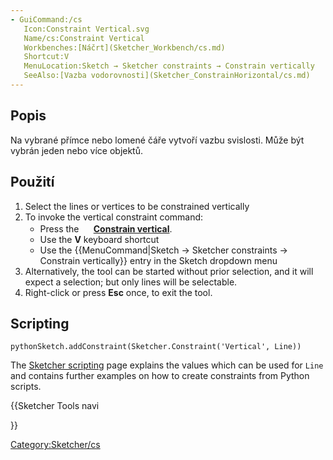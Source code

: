 ```yaml
---
- GuiCommand:/cs
   Icon:Constraint Vertical.svg
   Name/cs:Constraint Vertical
   Workbenches:[Náčrt](Sketcher_Workbench/cs.md)
   Shortcut:V
   MenuLocation:Sketch → Sketcher constraints → Constrain vertically
   SeeAlso:[Vazba vodorovnosti](Sketcher_ConstrainHorizontal/cs.md)
---
```



</div>

## Popis


<div class="mw-translate-fuzzy">

Na vybrané přímce nebo lomené čáře vytvoří vazbu svislosti. Může být vybrán jeden nebo více objektů.


</div>


<div class="mw-translate-fuzzy">

## Použití


</div>

1.  Select the lines or vertices to be constrained vertically
2.  To invoke the vertical constraint command:
    -   Press the **<img src=images/Sketcher_ConstrainVertical.svg style="width:16px"> [Constrain vertical](Sketcher_ConstrainVertical.md)**.
    -   Use the **V** keyboard shortcut
    -   Use the {{MenuCommand|Sketch → Sketcher constraints → Constrain vertically}} entry in the Sketch dropdown menu
3.  Alternatively, the tool can be started without prior selection, and it will expect a selection; but only lines will be selectable.
4.  Right-click or press **Esc** once, to exit the tool.

## Scripting


```pythonSketch.addConstraint(Sketcher.Constraint('Vertical', Line))```

The [Sketcher scripting](Sketcher_scripting.md) page explains the values which can be used for `Line` and contains further examples on how to create constraints from Python scripts.


<div class="mw-translate-fuzzy">


</div>


{{Sketcher Tools navi

}}  

[Category:Sketcher/cs](Category:Sketcher/cs.md)
